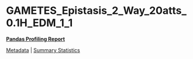 # GAMETES_Epistasis_2_Way_20atts_0.1H_EDM_1_1

[**Pandas Profiling Report**](https://epistasislab.github.io/penn-ml-benchmarks/profile/GAMETES_Epistasis_2_Way_20atts_0.1H_EDM_1_1.html)

[Metadata](metadata.yaml) | [Summary Statistics](summary_stats.csv)

